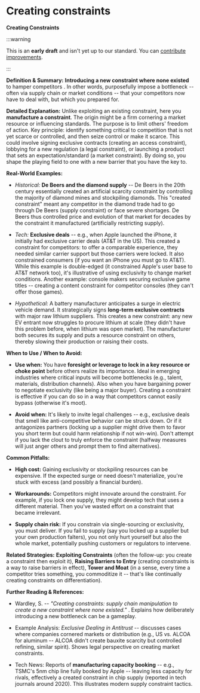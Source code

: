 # Creating constraints


**Creating Constraints**

:::warning

This is an **early draft** and isn't yet up to our standard.
You can [contribute improvements](https://github.com/dave1010/wardley-leadership-strategies).

:::


**Definition & Summary:** **Introducing a new constraint where none existed** to hamper competitors . In other words, purposefully impose a bottleneck -- often via supply chain or market conditions -- that your competitors now have to deal with, but which you prepared for.

**Detailed Explanation:** Unlike exploiting an existing constraint, here you **manufacture a constraint**. The origin might be a firm cornering a market resource or influencing standards. The purpose is to limit others' freedom of action. Key principle: identify something critical to competition that is not yet scarce or controlled, and then seize control or make it scarce. This could involve signing exclusive contracts (creating an access constraint), lobbying for a new regulation (a legal constraint), or launching a product that sets an expectation/standard (a market constraint). By doing so, you shape the playing field to one with a new barrier that you have the key to.

**Real-World Examples:**

-  *Historical:* **De Beers and the diamond supply** -- De Beers in the 20th century essentially created an artificial scarcity constraint by controlling the majority of diamond mines and stockpiling diamonds. This "created constraint" meant any competitor in the diamond trade had to go through De Beers (supply constraint) or face severe shortages. De Beers thus controlled price and evolution of that market for decades by the constraint it manufactured (artificially restricting supply).

-  *Tech:* **Exclusive deals** -- e.g., when Apple launched the iPhone, it initially had exclusive carrier deals (AT&T in the US). This created a constraint for competitors: to offer a comparable experience, they needed similar carrier support but those carriers were locked. It also constrained consumers (if you want an iPhone you must go to AT&T). While this example is double-edged (it constrained Apple's user base to AT&T network too), it's illustrative of using exclusivity to change market conditions. Another example: console makers securing exclusive game titles -- creating a content constraint for competitor consoles (they can't offer those games).

-  *Hypothetical:* A battery manufacturer anticipates a surge in electric vehicle demand. It strategically signs **long-term exclusive contracts** with major raw lithium suppliers. This creates a new constraint: any new EV entrant now struggles to procure lithium at scale (they didn't have this problem before, when lithium was open market). The manufacturer both secures its supply and puts a resource constraint on others, thereby slowing their production or raising their costs.

**When to Use / When to Avoid:**

-  **Use when:** You have **foresight or leverage to lock in a key resource or choke point** before others realize its importance. Ideal in emerging industries where critical inputs will become bottlenecks (e.g., talent, materials, distribution channels). Also when you have bargaining power to negotiate exclusivity (like being a major buyer). Creating a constraint is effective if you can do so in a way that competitors cannot easily bypass (otherwise it's moot).

-  **Avoid when:** It's likely to invite legal challenges -- e.g., exclusive deals that smell like anti-competitive behavior can be struck down. Or if it antagonizes partners (locking up a supplier might drive them to favor you short term but could harm relationship if not win-win). Don't attempt if you lack the clout to truly enforce the constraint (halfway measures will just anger others and prompt them to find alternatives).

**Common Pitfalls:**

-  **High cost:** Gaining exclusivity or stockpiling resources can be expensive. If the expected surge or need doesn't materialize, you're stuck with excess (and possibly a financial burden).

-  **Workarounds:** Competitors might innovate around the constraint. For example, if you lock one supply, they might develop tech that uses a different material. Then you've wasted effort on a constraint that became irrelevant.

-  **Supply chain risk:** If you constrain via single-sourcing or exclusivity, you must deliver. If you fail to supply (say you locked up a supplier but your own production falters), you not only hurt yourself but also the whole market, potentially pushing customers or regulators to intervene.

**Related Strategies:** **Exploiting Constraints** (often the follow-up: you create a constraint then exploit it), **Raising Barriers to Entry** (creating constraints is a way to raise barriers in effect), **Tower and Moat** (in a sense, every time a competitor tries something, you commoditize it -- that's like continually creating constraints on differentiation).

**Further Reading & References:**

-  Wardley, S. -- *"Creating constraints: supply chain manipulation to create a new constraint where none existed."* . Explains how deliberately introducing a new bottleneck can be a gameplay.

-  Example Analysis: *Exclusive Dealing in Antitrust* -- discusses cases where companies cornered markets or distribution (e.g., US vs. ALCOA for aluminum -- ALCOA didn't create bauxite scarcity but controlled refining, similar spirit). Shows legal perspective on creating market constraints.

-  Tech News: Reports of **manufacturing capacity booking** -- e.g., TSMC's 5nm chip line fully booked by Apple -- leaving less capacity for rivals, effectively a created constraint in chip supply (reported in tech journals around 2020). This illustrates modern supply constraint tactics.
